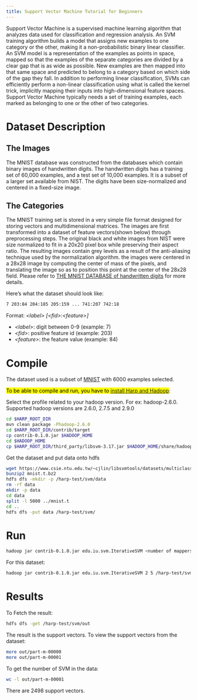 ```yaml
---
title: Support Vector Machine Tutorial for Beginners
---
```


Support Vector Machine is a supervised machine learning algorithm that analyzes data used for classification and regression analysis. An SVM training algorithm builds a model that assigns new examples to one category or the other, making it a non-probabilistic binary linear classifier. An SVM model is a representation of the examples as points in space, mapped so that the examples of the separate categories are divided by a clear gap that is as wide as possible. New examples are then mapped into that same space and predicted to belong to a category based on which side of the gap they fall. In addition to performing linear classification, SVMs can efficiently perform a non-linear classification using what is called the kernel trick, implicitly mapping their inputs into high-dimensional feature spaces.
Support Vector Machine typically needs a set of training examples, each marked as belonging to one or the other of two categories. 



# **Dataset Description**

## **The Images**

The MNIST database was constructed from the databases which contain binary images of handwritten digits. The handwritten digits has a training set of 60,000 examples, and a test set of 10,000 examples. It is a subset of a larger set available from NIST. The digits have been size-normalized and centered in a fixed-size image.


## **The Categories**

The MNIST training set  is stored in a very simple file format designed for storing vectors and multidimensional matrices. The images are first transformed into a dataset of feature vectors(shown below) through preprocessing steps. The original black and white images from NIST were size normalized to fit in a 20x20 pixel box while preserving their aspect ratio. The resulting images contain grey levels as a result of the anti-aliasing technique used by the normalization algorithm. the images were centered in a 28x28 image by computing the center of mass of the pixels, and translating the image so as to position this point at the center of the 28x28 field. Please refer to [THE MNIST DATABASE of handwritten digits](http://yann.lecun.com/exdb/mnist/) for more details.

Here’s what the dataset should look like: 
```bash
7 203:84 204:185 205:159 ... 741:207 742:18
```
Format:
*\<label\> [\<fid\>:\<feature\>]*
- *\<label\>*: digit between 0-9 (example: 7)
- *\<fid\>*: positive feature id (example: 203)
- *\<feature\>*: the feature value (example: 84)






# Compile
The dataset used is a subset of [MNIST]([https://www.csie.ntu.edu.tw/~cjlin/libsvmtools/datasets/multiclass.html#mnist](https://www.csie.ntu.edu.tw/~cjlin/libsvmtools/datasets/multiclass.html#mnist)) with 6000 examples selected.

<mark>To be able to compile and run, you have to [install Harp and Hadoop](https://dsc-spidal.github.io/harp/docs/getting-started/)</mark>:

Select the profile related to your hadoop version. For ex: hadoop-2.6.0. Supported hadoop versions are 2.6.0, 2.7.5 and 2.9.0
```bash
cd $HARP_ROOT_DIR
mvn clean package -Phadoop-2.6.0
cd $HARP_ROOT_DIR/contrib/target
cp contrib-0.1.0.jar $HADOOP_HOME
cd $HADOOP_HOME
cp $HARP_ROOT_DIR/third_party/libsvm-3.17.jar $HADOOP_HOME/share/hadoop/mapreduce/
```

Get the dataset and put data onto hdfs
```bash
wget https://www.csie.ntu.edu.tw/~cjlin/libsvmtools/datasets/multiclass/mnist.t.bz2
bunzip2 mnist.t.bz2
hdfs dfs -mkdir -p /harp-test/svm/data
rm -rf data
mkdir -p data
cd data
split -l 5000 ../mnist.t
cd ..
hdfs dfs -put data /harp-test/svm/
```

# Run
```bash
hadoop jar contrib-0.1.0.jar edu.iu.svm.IterativeSVM <number of mappers> <number of iteration> <work path in HDFS> <local data set path>
```

For this dataset:
```bash
hadoop jar contrib-0.1.0.jar edu.iu.svm.IterativeSVM 2 5 /harp-test/svm nolocalfile
```



# Results
To Fetch the result:
```bash
hdfs dfs -get /harp-test/svm/out
```
The result is the support vectors.
To view the support vectors from the dataset:
```bash
more out/part-m-00000
more out/part-m-00001
```

To get the number of SVM in the data: 
```bash
wc -l out/part-m-00001
```
There are 2498 support vectors. 

